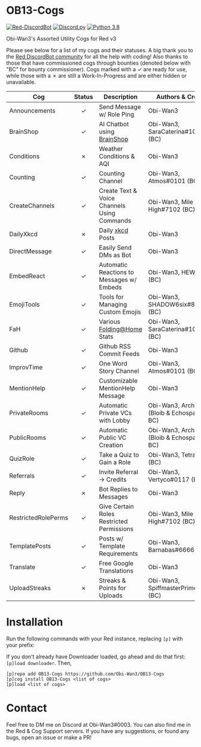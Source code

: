 # OB13-Cogs
[![Red-DiscordBot](https://img.shields.io/badge/Red--DiscordBot-V3-red.svg)](https://github.com/Cog-Creators/Red-DiscordBot)
[![Discord.py](https://img.shields.io/badge/Discord.py-rewrite-blue.svg)](https://github.com/Rapptz/discord.py/tree/rewrite)
[![Python 3.8](https://img.shields.io/pypi/pyversions/Red-Discordbot)](https://www.python.org/downloads/)

Obi-Wan3's Assorted Utility Cogs for Red v3

Please see below for a list of my cogs and their statuses. 
A big thank you to the [Red DiscordBot community](https://discord.gg/red) for all the help with coding! 
Also thanks to those that have commissioned cogs through bounties (denoted below with "BC" for bounty commissioner). 
Cogs marked with a ✓ are ready for use, while those with a ✗ are still a Work-In-Progress and are either hidden or unavailable.

| Cog | Status | Description | Authors & Credits |
| --- | :---: | --- | --- |
| Announcements | ✓ | Send Message w/ Role Ping | Obi-Wan3 |
| BrainShop | ✓ | AI Chatbot using [BrainShop](https://brainshop.ai/) | Obi-Wan3, SaraCaterina#1015 (BC) |
| Conditions | ✗ | Weather Conditions & AQI | Obi-Wan3 |
| Counting | ✓ | Counting Channel | Obi-Wan3, Atmos#0101 (BC) |
| CreateChannels | ✓ | Create Text & Voice Channels Using Commands | Obi-Wan3, Mile High#7102 (BC) |
| DailyXkcd | ✗ | Daily [xkcd](http://xkcd.com/) Posts | Obi-Wan3 |
| DirectMessage | ✓ | Easily Send DMs as Bot | Obi-Wan3 |
| EmbedReact | ✓ | Automatic Reactions to Messages w/ Embeds | Obi-Wan3, HEW#6942 (BC) |
| EmojiTools | ✓ | Tools for Managing Custom Emojis | Obi-Wan3, SHADOW6six#8807 (BC) |
| FaH | ✓ | Various [Folding@Home](https://foldingathome.org/) Stats | Obi-Wan3, SaraCaterina#1015 (BC) |
| Github | ✓ | Github RSS Commit Feeds | Obi-Wan3 |
| ImprovTime | ✓ | One Word Story Channel | Obi-Wan3, Atmos#0101 (BC) |
| MentionHelp | ✓ | Customizable MentionHelp Message | Obi-Wan3 |
| PrivateRooms | ✓ | Automatic Private VCs with Lobby | Obi-Wan3, Archetype (Bloib & Echospawn, BC) |
| PublicRooms | ✓ | Automatic Public VC Creation | Obi-Wan3, Archetype (Bloib & Echospawn, BC) |
| QuizRole | ✓ | Take a Quiz to Gain a Role | Obi-Wan3, Tetra#0001 (BC) |
| Referrals | ✓ | Invite Referral -> Credits | Obi-Wan3, Vertyco#0117 (BC) |
| Reply | ✗ | Bot Replies to Messages | Obi-Wan3 |
| RestrictedRolePerms | ✓ | Give Certain Roles Restricted Permissions | Obi-Wan3, Mile High#7102 (BC) |
| TemplatePosts | ✓ | Posts w/ Template Requirements | Obi-Wan3, Barnabas#6666 (BC) |
| Translate | ✓ | Free Google Translations | Obi-Wan3 |
| UploadStreaks | ✗ | Streaks & Points for Uploads | Obi-Wan3,  SpiffmasterPrime#8931 (BC)|

# Installation
Run the following commands with your Red instance, replacing `[p]` with your prefix:

If you don't already have Downloader loaded, go ahead and do that first: `[p]load downloader`. Then, 
```
[p]repo add OB13-Cogs https://github.com/Obi-Wan3/OB13-Cogs
[p]cog install OB13-Cogs <list of cogs>
[p]load <list of cogs>
```

# Contact
Feel free to DM me on Discord at Obi-Wan3#0003. You can also find me in the Red & Cog Support servers. If you have any suggestions, or found any bugs, open an issue or make a PR!
